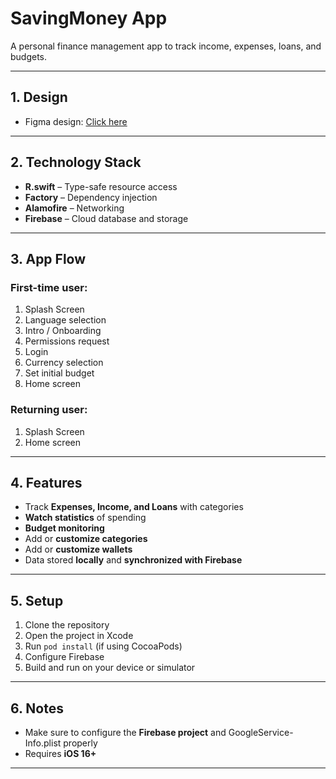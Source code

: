 # SavingMoney App

A personal finance management app to track income, expenses, loans, and budgets.

---

## 1. Design
- Figma design: [Click here](https://www.figma.com/design/N3svme92MJEzFvCwLUIAMc/Tuan?node-id=3045-5792&t=kTcKrZdGT2A4WZkK-1)

---

## 2. Technology Stack
- **R.swift** – Type-safe resource access
- **Factory** – Dependency injection
- **Alamofire** – Networking
- **Firebase** – Cloud database and storage

---

## 3. App Flow

### First-time user:
1. Splash Screen  
2. Language selection  
3. Intro / Onboarding  
4. Permissions request  
5. Login  
6. Currency selection  
7. Set initial budget  
8. Home screen

### Returning user:
1. Splash Screen  
2. Home screen

---

## 4. Features
- Track **Expenses, Income, and Loans** with categories  
- **Watch statistics** of spending  
- **Budget monitoring**  
- Add or **customize categories**  
- Add or **customize wallets**  
- Data stored **locally** and **synchronized with Firebase**

---

## 5. Setup
1. Clone the repository  
2. Open the project in Xcode  
3. Run `pod install` (if using CocoaPods)  
4. Configure Firebase  
5. Build and run on your device or simulator

---

## 6. Notes
- Make sure to configure the **Firebase project** and GoogleService-Info.plist properly  
- Requires **iOS 16+**  

---

